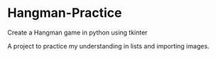 # Hangman-Practice
Create a Hangman game in python using tkinter

A project to practice my understanding in lists and importing images.
